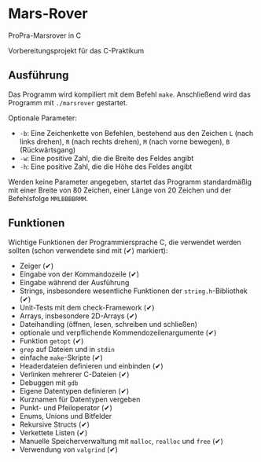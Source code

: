 # Mars-Rover

ProPra-Marsrover in C

Vorbereitungsprojekt für das C-Praktikum

## Ausführung

Das Programm wird kompiliert mit dem Befehl `make`. Anschließend wird das Programm mit `./marsrover` gestartet.

Optionale Parameter:

- `-b`: Eine Zeichenkette von Befehlen, bestehend aus den Zeichen `L` (nach links drehen), `R` (nach rechts drehen), `M` (nach vorne bewegen), `B` (Rückwärtsgang)
- `-w`: Eine positive Zahl, die die Breite des Feldes angibt
- `-h`: Eine positive Zahl, die die Höhe des Feldes angibt

Werden keine Parameter angegeben, startet das Programm standardmäßig mit einer Breite von 80 Zeichen, einer Länge von 20 Zeichen und der Befehlsfolge `MMLBBBBRMM`.

## Funktionen

Wichtige Funktionen der Programmiersprache C, die verwendet werden sollten (schon verwendete sind mit (✔) markiert):

- Zeiger (✔)
- Eingabe von der Kommandozeile (✔)
- Eingabe während der Ausführung
- Strings, insbesondere wesentliche Funktionen der `string.h`-Bibliothek (✔)
- Unit-Tests mit dem check-Framework (✔)
- Arrays, insbesondere 2D-Arrays (✔)
- Dateihandling (öffnen, lesen, schreiben und schließen)
- optionale und verpflichende Kommendozeilenargumente (✔)
- Funktion `getopt` (✔)
- `grep` auf Dateien und in `stdin`
- einfache `make`-Skripte (✔)
- Headerdateien definieren und einbinden (✔)
- Verlinken mehrerer C-Dateien (✔)
- Debuggen mit `gdb`
- Eigene Datentypen definieren (✔)
- Kurznamen für Datentypen vergeben
- Punkt- und Pfeiloperator (✔)
- Enums, Unions und Bitfelder
- Rekursive Structs (✔)
- Verkettete Listen (✔)
- Manuelle Speicherverwaltung mit `malloc`, `realloc` und `free` (✔)
- Verwendung von `valgrind` (✔)
